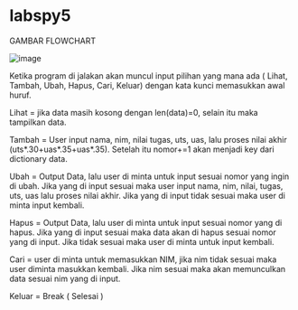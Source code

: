 # labspy5

GAMBAR FLOWCHART

![image](https://user-images.githubusercontent.com/56722786/71417037-11ec7080-2618-11ea-94d2-fd0a85a58b70.png)


Ketika program di jalakan akan muncul input pilihan yang mana ada ( Lihat, Tambah, Ubah, Hapus, Cari, Keluar) dengan kata kunci memasukkan awal huruf.

Lihat = jika data masih kosong dengan len(data)=0, selain itu maka tampilkan data.

Tambah = User input nama, nim, nilai tugas, uts, uas, lalu proses nilai akhir (uts*.30+uas*.35+uas*.35). Setelah itu nomor+=1 akan menjadi key dari dictionary data.

Ubah = Output Data, lalu user di minta untuk input sesuai nomor yang ingin di ubah. Jika yang di input sesuai maka user input nama, nim, nilai, tugas, uts, uas lalu proses nilai akhir. Jika yang di input tidak sesuai maka user di minta input kembali.

Hapus = Output Data, lalu user di minta untuk input sesuai nomor yang di hapus. Jika yang di input sesuai maka data akan di hapus sesuai nomor yang di input. Jika tidak sesuai maka user di minta untuk input kembali.

Cari = user di minta untuk memasukkan NIM, jika nim tidak sesuai maka user diminta masukkan kembali. Jika nim sesuai maka akan memunculkan data sesuai nim yang di input.

Keluar = Break ( Selesai )

